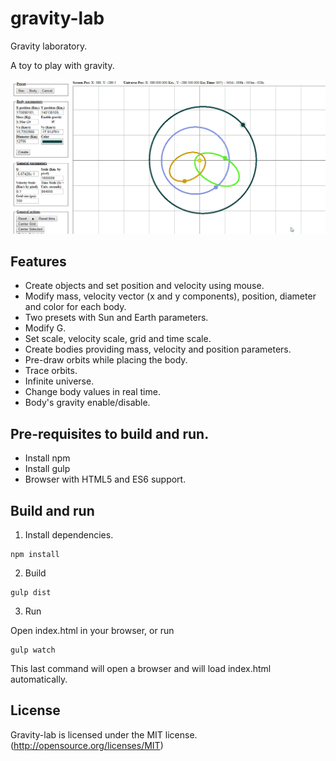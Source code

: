 # gravity-lab

Gravity laboratory.

A toy to play with gravity.

![gravity-lab](anim.gif)

## Features

* Create objects and set position and velocity using mouse.
* Modify mass, velocity vector (x and y components), position, diameter and color for each body.
* Two presets with Sun and Earth parameters.
* Modify G.
* Set scale, velocity scale, grid and time scale.
* Create bodies providing mass, velocity and position parameters.
* Pre-draw orbits while placing the body.
* Trace orbits.
* Infinite universe.
* Change body values in real time.
* Body's gravity enable/disable.

## Pre-requisites to build and run.

* Install npm
* Install gulp
* Browser with HTML5 and ES6 support.

## Build and run

1. Install dependencies.

```
npm install
```

2. Build

```
gulp dist
```
3. Run

Open index.html in your browser, or run

```
gulp watch
```

This last command will open a browser and will load index.html automatically.

## License

Gravity-lab is licensed under the MIT license. (http://opensource.org/licenses/MIT)
